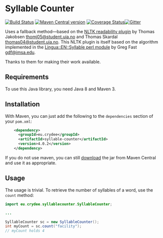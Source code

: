 Syllable Counter
===
[![Build Status](https://travis-ci.org/m09/syllable-counter.svg?branch=master)](https://travis-ci.org/m09/syllable-counter) [![Maven Central version](https://img.shields.io/maven-central/v/eu.crydee/syllable-counter.svg)](http://search.maven.org/#search|ga|1|a%3A%22syllable-counter%22) [![Coverage Status](https://coveralls.io/repos/m09/syllable-counter/badge.svg?branch=master)](https://coveralls.io/r/m09/syllable-counter?branch=master)[![Gitter](https://badges.gitter.im/m09/syllable-counter.svg)](https://gitter.im/m09/syllable-counter?utm_source=badge&utm_medium=badge&utm_campaign=pr-badge)

Uses a fallback method—based on the [NLTK readability plugin][nltk] by
Thomas Jakobsen <thomj05@student.uia.no> and Thomas Skardal
<thomas04@student.uia.no>. This NLTK plugin is itself based on the
algorithm implemented in the [Lingua::EN::Syllable perl module][perl]
by Greg Fast <gdf@imsa.edu>.

Thanks to them for making their work available.

[nltk]: https://github.com/nltk/nltk_contrib/blob/master/nltk_contrib/readability/syllables_en.py

[perl]: http://search.cpan.org/~neilb/Lingua-EN-Syllable-0.26/

Requirements
------------

To use this Java library, you need Java 8 and Maven 3.

Installation
------------

With Maven, you can just add the following to the `dependencies`
section of your `pom.xml`:

```xml
    <dependency>
      <groupId>eu.crydee</groupId>
      <artifactId>syllable-counter</artifactId>
      <version>4.0.2</version>
    </dependency>
```

If you do not use maven, you can still [download][dl] the jar from
Maven Central and use it as appropriate.

[dl]: http://search.maven.org/remotecontent?filepath=eu/crydee/syllable-counter/4.0.2/syllable-counter-4.0.2.jar

Usage
-----

The usage is trivial. To retrieve the number of syllables of a word,
use the `count` method:

```java
import eu.crydee.syllablecounter.SyllableCounter;

...

SyllableCounter sc = new SyllableCounter();
int myCount = sc.count("facility");
// myCount holds 4
```
